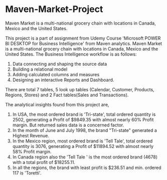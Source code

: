 # Maven-Market-Project
Maven Market is a multi-national grocery chain with locations in Canada, Mexico and the United States.


This project is a part of assignment from Udemy Course 'Microsoft POWER BI DESKTOP for Business Intelligence' from Maven analytics.  Maven Market is a multi-national grocery chain with locations in Canada, Mexico and the United States.
The Business Intelligence workflow is as follows: 
1. Data connecting and shaping the source data 
2. Building a relational model 
3. Adding calculated columns and measures
4. Designing an interactive Reports and Dashboard.

There are total 7 tables, 5 look up tables (Calendar, Customer, Products, Regions, Stores) and 
2 Fact tables(Sales and Transactions).

The analytical insights found from this project are,
1. In USA, the most ordered brand is 'Tri-state', total ordered quantity is 2502, generating a Profit of $9849.35 with almost nearly 60% Profit margin. But returned sales data is a concerned factor.
2. In the month of June and July 1998, the brand "Tri-state" generated a Highest Revenue.
3. In the Mexico region, most ordered brand is 'Tell Tale', total ordered quantity is 3076, generating a Profit of $11894.52 with almost nearly 58% Profit margin. 
4. In Canada region also the 'Tell Tale ' is the most ordered brand (4678) with a total profit of $18255.11.
5. In all the regions, the brand with least profit is $236.51 and min. ordered 117 is 'Toretti'.
